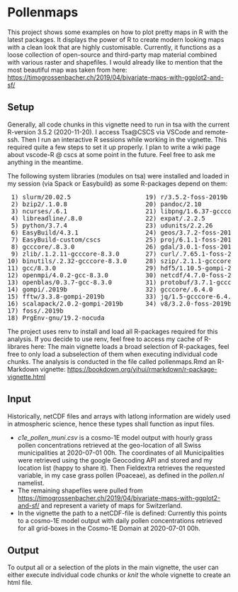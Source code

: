 # Pollenmaps
This project shows some examples on how to plot pretty maps in R with the latest packages. 
It displays the power of R to create modern looking maps with a clean look that are highly customisable.
Currently, it functions as a loose collection of open-source and third-party map material combined with various raster and shapefiles. 
I would already like to mention that the most beautiful map was taken from here: https://timogrossenbacher.ch/2019/04/bivariate-maps-with-ggplot2-and-sf/

## Setup
Generally, all code chunks in this vignette need to run in tsa with the current R-version 3.5.2 (2020-11-20).
I access Tsa@CSCS via VSCode and remote-ssh. Then I run an interactive R sessions while working in the vignette. This required quite a few steps to set it up properly. 
I plan to write a wiki page about vscode-R @ cscs at some point in the future. Feel free to ask me anything in the meantime.

The following system libraries (modules on tsa) were installed and loaded in my session (via Spack or Easybuild) as some R-packages depend on them:
<pre>
 1) slurm/20.02.5                    19) r/3.5.2-foss-2019b                
 2) bzip2/.1.0.8                     20) pandoc/2.10                       
 3) ncurses/.6.1                     21) libpng/1.6.37-gcccore-8.3.0       
 4) libreadline/.8.0                 22) expat/.2.2.5                  
 5) python/3.7.4                     23) udunits/2.2.26                
 6) EasyBuild/4.3.1                  24) geos/3.7.2-foss-2019b         
 7) EasyBuild-custom/cscs            25) proj/6.1.1-foss-2019b     
 8) gcccore/.8.3.0                   26) gdal/3.0.1-foss-2019b
 9) zlib/.1.2.11-gcccore-8.3.0       27) curl/.7.65.1-foss-2019b
10) binutils/.2.32-gcccore-8.3.0     28) szip/.2.1.1-gcccore-8.3.0
11) gcc/8.3.0                        29) hdf5/1.10.5-gompi-2019b
12) openmpi/4.0.2-gcc-8.3.0          30) netcdf/4.7.0-foss-2019b
13) openblas/0.3.7-gcc-8.3.0         31) protobuf/3.7.1-gcccore-8.3.0
14) gompi/.2019b                     32) gcccore/.6.4.0
15) fftw/3.3.8-gompi-2019b           33) jq/1.5-gcccore-6.4.0
16) scalapack/2.0.2-gompi-2019b      34) v8/3.2.0-foss-2019b-r-3.6.2
17) foss/.2019b                 
18) PrgEnv-gnu/19.2-nocuda          
</pre>
  
The project uses renv to install and load all R-packages required for this analysis. If you decide to use renv, feel free to access my cache of R-librares here:
The main vignette loads a broad selection of R-packages, feel free to only load a subselection of them when executing individual code chunks.
The analysis is conducted in the file called pollenmaps.Rmd an R-Markdown vignette: https://bookdown.org/yihui/rmarkdown/r-package-vignette.html

## Input
Historically, netCDF files and arrays with latlong information are widely used in atmospheric science, hence these types shall function as input files.

- *c1e_pollen_muni.csv* is a cosmo-1E model output with hourly grass pollen concentrations retrieved at the geo-location of all Swiss municipalities at 2020-07-01 00h. The coordinates of all Municipalities were retrieved using the google Geocoding API and stored and my location list (happy to share it). Then Fieldextra retrieves the requested variable, in my case grass pollen (Poaceae), as defined in the *pollen.nl* namelist.
- The remaining shapefiles were pulled from https://timogrossenbacher.ch/2019/04/bivariate-maps-with-ggplot2-and-sf/ and represent a variety of maps for Switzerland.
- In the vignette the path to a netCDF-file is defined: Currently this points to a cosmo-1E model output with daily pollen concentrations retrieved for all grid-boxes in the Cosmo-1E Domain at 2020-07-01 00h.

## Output
To output all or a selection of the plots in the main vignette, the user can either execute individual code chunks or *knit* the whole vignette to create an html file.
